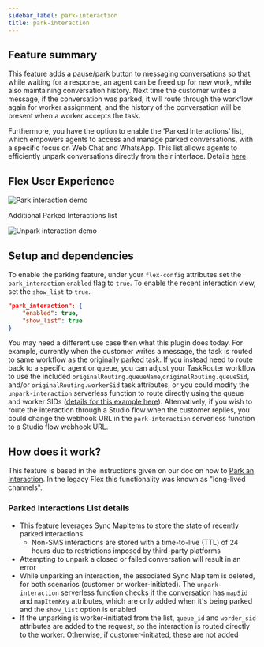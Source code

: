 ```yaml
---
sidebar_label: park-interaction
title: park-interaction
---
```


## Feature summary

This feature adds a pause/park button to messaging conversations so that while waiting for a response, an agent can be freed up for new work, while also maintaining conversation history. Next time the customer writes a message, if the conversation was parked, it will route through the workflow again for worker assignment, and the history of the conversation will be present when a worker accepts the task.

Furthermore, you have the option to enable the 'Parked Interactions' list, which empowers agents to access and manage parked conversations, with a specific focus on Web Chat and WhatsApp. This list allows agents to efficiently unpark conversations directly from their interface. Details [here](#parked-interactions-list-details).

## Flex User Experience

![Park interaction demo](/img/features/park-interaction/park-interaction.gif)

Additional Parked Interactions list

![Unpark interaction demo](/img/features/park-interaction/unpark-interaction.gif)

## Setup and dependencies

To enable the parking feature, under your `flex-config` attributes set the `park_interaction` `enabled` flag to `true`. To enable the recent interaction view, set the `show_list` to `true`.

```json
"park_interaction": {
    "enabled": true,
    "show_list": true
}
```

You may need a different use case then what this plugin does today. For example, currently when the customer writes a message, the task is routed to same workflow as the originally parked task. If you instead need to route back to a specific agent or queue, you can adjust your TaskRouter workflow to use the included `originalRouting.queueName`,`originalRouting.queueSid`, and/or `originalRouting.workerSid` task attributes, or you could modify the `unpark-interaction` serverless function to route directly using the queue and worker SIDs ([details for this example here](https://www.twilio.com/docs/flex/developer/conversations/park-an-interaction#add-a-specific-agent-back-to-the-interaction)). Alternatively, if you wish to route the interaction through a Studio flow when the customer replies, you could change the webhook URL in the `park-interaction` serverless function to a Studio flow webhook URL.

## How does it work?

This feature is based in the instructions given on our doc on how to [Park an Interaction](https://www.twilio.com/docs/flex/developer/conversations/park-an-interaction). In the legacy Flex this functionality was known as "long-lived channels".

### Parked Interactions List details
- This feature leverages Sync MapItems to store the state of recently parked interactions
  - Non-SMS interactions are stored with a time-to-live (TTL) of 24 hours due to restrictions imposed by third-party platforms
- Attempting to unpark a closed or failed conversation will result in an error
- While unparking an interaction, the associated Sync MapItem is deleted, for both scenarios (customer or worker-initiated). The `unpark-interaction` serverless function checks if the conversation has `mapSid` and `mapItemKey` attributes, which are only added when it's being parked and the `show_list` option is enabled
- If the unparking is worker-initiated from the list, `queue_id` and `worder_sid` attributes are added to the request, so the interaction is routed directly to the worker. Otherwise, if customer-initiated, these are not added